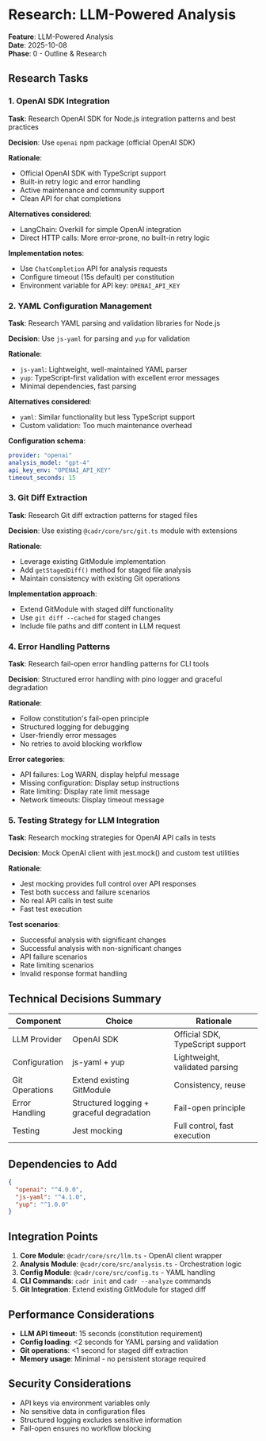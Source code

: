 # Research: LLM-Powered Analysis

**Feature**: LLM-Powered Analysis  
**Date**: 2025-10-08  
**Phase**: 0 - Outline & Research

## Research Tasks

### 1. OpenAI SDK Integration

**Task**: Research OpenAI SDK for Node.js integration patterns and best practices

**Decision**: Use `openai` npm package (official OpenAI SDK)

**Rationale**: 
- Official OpenAI SDK with TypeScript support
- Built-in retry logic and error handling
- Active maintenance and community support
- Clean API for chat completions

**Alternatives considered**:
- LangChain: Overkill for simple OpenAI integration
- Direct HTTP calls: More error-prone, no built-in retry logic

**Implementation notes**:
- Use `ChatCompletion` API for analysis requests
- Configure timeout (15s default) per constitution
- Environment variable for API key: `OPENAI_API_KEY`

### 2. YAML Configuration Management

**Task**: Research YAML parsing and validation libraries for Node.js

**Decision**: Use `js-yaml` for parsing and `yup` for validation

**Rationale**:
- `js-yaml`: Lightweight, well-maintained YAML parser
- `yup`: TypeScript-first validation with excellent error messages
- Minimal dependencies, fast parsing

**Alternatives considered**:
- `yaml`: Similar functionality but less TypeScript support
- Custom validation: Too much maintenance overhead

**Configuration schema**:
```yaml
provider: "openai"
analysis_model: "gpt-4"
api_key_env: "OPENAI_API_KEY"
timeout_seconds: 15
```

### 3. Git Diff Extraction

**Task**: Research Git diff extraction patterns for staged files

**Decision**: Use existing `@cadr/core/src/git.ts` module with extensions

**Rationale**:
- Leverage existing GitModule implementation
- Add `getStagedDiff()` method for staged file analysis
- Maintain consistency with existing Git operations

**Implementation approach**:
- Extend GitModule with staged diff functionality
- Use `git diff --cached` for staged changes
- Include file paths and diff content in LLM request

### 4. Error Handling Patterns

**Task**: Research fail-open error handling patterns for CLI tools

**Decision**: Structured error handling with pino logger and graceful degradation

**Rationale**:
- Follow constitution's fail-open principle
- Structured logging for debugging
- User-friendly error messages
- No retries to avoid blocking workflow

**Error categories**:
- API failures: Log WARN, display helpful message
- Missing configuration: Display setup instructions
- Rate limiting: Display rate limit message
- Network timeouts: Display timeout message

### 5. Testing Strategy for LLM Integration

**Task**: Research mocking strategies for OpenAI API calls in tests

**Decision**: Mock OpenAI client with jest.mock() and custom test utilities

**Rationale**:
- Jest mocking provides full control over API responses
- Test both success and failure scenarios
- No real API calls in test suite
- Fast test execution

**Test scenarios**:
- Successful analysis with significant changes
- Successful analysis with non-significant changes
- API failure scenarios
- Rate limiting scenarios
- Invalid response format handling

## Technical Decisions Summary

| Component | Choice | Rationale |
|-----------|--------|-----------|
| LLM Provider | OpenAI SDK | Official SDK, TypeScript support |
| Configuration | js-yaml + yup | Lightweight, validated parsing |
| Git Operations | Extend existing GitModule | Consistency, reuse |
| Error Handling | Structured logging + graceful degradation | Fail-open principle |
| Testing | Jest mocking | Full control, fast execution |

## Dependencies to Add

```json
{
  "openai": "^4.0.0",
  "js-yaml": "^4.1.0", 
  "yup": "^1.0.0"
}
```

## Integration Points

1. **Core Module**: `@cadr/core/src/llm.ts` - OpenAI client wrapper
2. **Analysis Module**: `@cadr/core/src/analysis.ts` - Orchestration logic
3. **Config Module**: `@cadr/core/src/config.ts` - YAML handling
4. **CLI Commands**: `cadr init` and `cadr --analyze` commands
5. **Git Integration**: Extend existing GitModule for staged diff

## Performance Considerations

- **LLM API timeout**: 15 seconds (constitution requirement)
- **Config loading**: <2 seconds for YAML parsing and validation
- **Git operations**: <1 second for staged diff extraction
- **Memory usage**: Minimal - no persistent storage required

## Security Considerations

- API keys via environment variables only
- No sensitive data in configuration files
- Structured logging excludes sensitive information
- Fail-open ensures no workflow blocking
